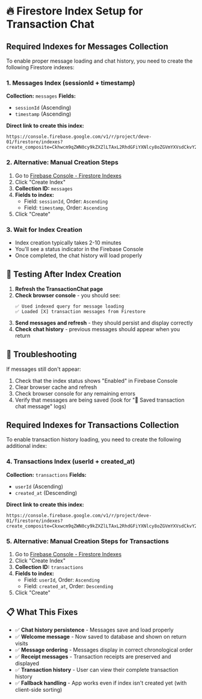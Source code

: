# 🔥 Firestore Index Setup for Transaction Chat

## Required Indexes for Messages Collection

To enable proper message loading and chat history, you need to create the following Firestore indexes:

### 1. Messages Index (sessionId + timestamp)

**Collection:** `messages`
**Fields:**

- `sessionId` (Ascending)
- `timestamp` (Ascending)

**Direct link to create this index:**

```
https://console.firebase.google.com/v1/r/project/deve-01/firestore/indexes?create_composite=Ckhwcm9qZWN0cy9kZXZlLTAxL2RhdGFiYXNlcy8oZGVmYXVsdCkvY29sbGVjdGlvbkdyb3Vwcy9tZXNzYWdlcy9pbmRleGVzL18QARoNCglzZXNzaW9uSWQQARoNCgl0aW1lc3RhbXAQARoMCghfX25hbWVfXxAB
```

### 2. Alternative: Manual Creation Steps

1. Go to [Firebase Console - Firestore Indexes](https://console.firebase.google.com/project/deve-01/firestore/indexes)
2. Click "Create Index"
3. **Collection ID:** `messages`
4. **Fields to index:**
   - Field: `sessionId`, Order: `Ascending`
   - Field: `timestamp`, Order: `Ascending`
5. Click "Create"

### 3. Wait for Index Creation

- Index creation typically takes 2-10 minutes
- You'll see a status indicator in the Firebase Console
- Once completed, the chat history will load properly

## 🧪 Testing After Index Creation

1. **Refresh the TransactionChat page**
2. **Check browser console** - you should see:
   ```
   ✅ Used indexed query for message loading
   ✅ Loaded [X] transaction messages from Firestore
   ```
3. **Send messages and refresh** - they should persist and display correctly
4. **Check chat history** - previous messages should appear when you return

## 🔧 Troubleshooting

If messages still don't appear:

1. Check that the index status shows "Enabled" in Firebase Console
2. Clear browser cache and refresh
3. Check browser console for any remaining errors
4. Verify that messages are being saved (look for "💾 Saved transaction chat message" logs)

## Required Indexes for Transactions Collection

To enable transaction history loading, you need to create the following additional index:

### 4. Transactions Index (userId + created_at)

**Collection:** `transactions`
**Fields:**

- `userId` (Ascending)
- `created_at` (Descending)

**Direct link to create this index:**

```
https://console.firebase.google.com/v1/r/project/deve-01/firestore/indexes?create_composite=Ckxwcm9qZWN0cy9kZXZlLTAxL2RhdGFiYXNlcy8oZGVmYXVsdCkvY29sbGVjdGlvbkdyb3Vwcy90cmFuc2FjdGlvbnMvaW5kZXhlcy9fEAEaCgoGdXNlcklkEAEaDgoKY3JlYXRlZF9hdBACGgwKCF9fbmFtZV9fEAI
```

### 5. Alternative: Manual Creation Steps for Transactions

1. Go to [Firebase Console - Firestore Indexes](https://console.firebase.google.com/project/deve-01/firestore/indexes)
2. Click "Create Index"
3. **Collection ID:** `transactions`
4. **Fields to index:**
   - Field: `userId`, Order: `Ascending`
   - Field: `created_at`, Order: `Descending`
5. Click "Create"

## 📋 What This Fixes

- ✅ **Chat history persistence** - Messages save and load properly
- ✅ **Welcome message** - Now saved to database and shown on return visits
- ✅ **Message ordering** - Messages display in correct chronological order
- ✅ **Receipt messages** - Transaction receipts are preserved and displayed
- ✅ **Transaction history** - User can view their complete transaction history
- ✅ **Fallback handling** - App works even if index isn't created yet (with client-side sorting)
